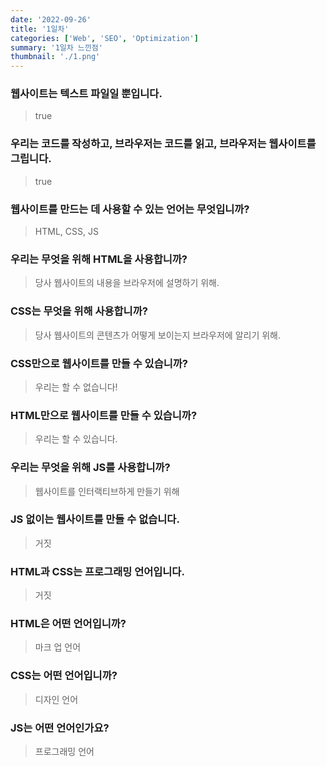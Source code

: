 ```yaml
---
date: '2022-09-26'
title: '1일차'
categories: ['Web', 'SEO', 'Optimization']
summary: '1일차 느낀점'
thumbnail: './1.png'
---
```


### 웹사이트는 텍스트 파일일 뿐입니다.
> true

### 우리는 코드를 작성하고, 브라우저는 코드를 읽고, 브라우저는 웹사이트를 그립니다.
> true

### 웹사이트를 만드는 데 사용할 수 있는 언어는 무엇입니까?
> HTML, CSS, JS

### 우리는 무엇을 위해 HTML을 사용합니까?
> 당사 웹사이트의 내용을 브라우저에 설명하기 위해.

### CSS는 무엇을 위해 사용합니까?
> 당사 웹사이트의 콘텐츠가 어떻게 보이는지 브라우저에 알리기 위해.

### CSS만으로 웹사이트를 만들 수 있습니까?
> 우리는 할 수 없습니다!

### HTML만으로 웹사이트를 만들 수 있습니까?
> 우리는 할 수 있습니다.

### 우리는 무엇을 위해 JS를 사용합니까?
> 웹사이트를 인터랙티브하게 만들기 위해

### JS 없이는 웹사이트를 만들 수 없습니다.
> 거짓

### HTML과 CSS는 프로그래밍 언어입니다.
> 거짓

### HTML은 어떤 언어입니까?
> 마크 업 언어

### CSS는 어떤 언어입니까?
> 디자인 언어

### JS는 어떤 언어인가요?
> 프로그래밍 언어